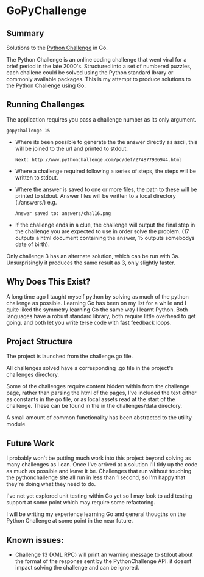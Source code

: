 # GoPyChallenge 

## Summary

Solutions to the [Python Challenge](https://pythonchallenge.org) in Go.

The Python Challenge is an online coding challenge that went viral for a brief period in the late 2000's. Structured into a set of numbered puzzles, each challene could be solved using the Python standard lbrary or commonly available packages. This is my attempt to produce solutions to the Python Challenge using Go. 

## Running Challenges

The application requires you pass a challenge number as its only argument.

    gopychallenge 15

* Where its been possible to generate the the answer directly as ascii, this will be joined to the url and printed to stdout.

      Next: http://www.pythonchallenge.com/pc/def/274877906944.html

* Where a challenge required following a series of steps, the steps will be written to stdout.

* Where the answer is saved to one or more files, the path to these will be printed to stdout. Answer files will be written to a local directory (./answers/)
e.g.

      Answer saved to: answers/chal16.png

* If the challenge ends in a clue, the challenge will output the final step in the challenge you are expected to use in order solve the problem. (17 outputs a html document containing the answer, 15 outputs somebodys date of birth).

Only challenge 3 has an alternate solution, which can be run with 3a. Unsurprisingly it produces the same result as 3, only slightly faster.

## Why Does This Exist?

A long time ago I taught myself python by solving as much of the python challenge as possible. Learning Go has been on my list for a while and I quite liked the symmetry learning Go the same way I learnt Python. Both languages have a robust standard library, both require little overhead to get going, and both let you write terse code with fast feedback loops. 

## Project Structure

The project is launched from the challenge.go file.

All challenges solved have a corresponding .go file in the project's challenges directory.

Some of the challenges require content hidden within from the challenge page, rather than parsing the html of the pages, I've included the text either as constants in the go file, or as local assets read at the start of the challenge. These can be found in the in the challenges/data directory.

A small amount of common functionality has been abstracted to the utility module.

## Future Work

I probably won't be putting much work into this project beyond solving as many challenges as I can. Once I've arrived at a solution I'll tidy up the code as much as possible and leave it be. Challenges that run without touching the pythonchallenge site all run in less than 1 second, so I'm happy that they're doing what they need to do.

I've not yet explored unit testing within Go yet so I may look to add testing support at some point which may require some refactoring.  

I will be writing my experience learning Go and general thougths on the Python Challenge at some point in the near future.

## Known issues:
 * Challenge 13 (XML RPC) will print an warning message to stdout about the format of the response sent by the PythonChallenge API. it doesnt impact solving the challenge and can be ignored. 

